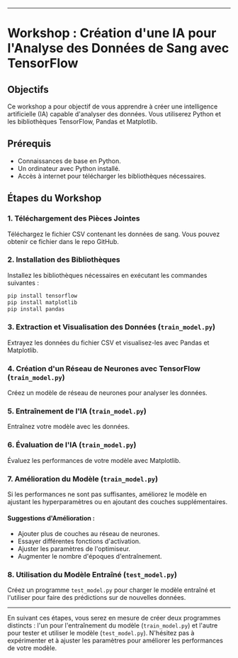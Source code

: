 
---

# Workshop : Création d'une IA pour l'Analyse des Données de Sang avec TensorFlow

## Objectifs
Ce workshop a pour objectif de vous apprendre à créer une intelligence artificielle (IA) capable d'analyser des données. Vous utiliserez Python et les bibliothèques TensorFlow, Pandas et Matplotlib.

## Prérequis
- Connaissances de base en Python.
- Un ordinateur avec Python installé.
- Accès à internet pour télécharger les bibliothèques nécessaires.

## Étapes du Workshop

### 1. Téléchargement des Pièces Jointes
Téléchargez le fichier CSV contenant les données de sang. Vous pouvez obtenir ce fichier dans le repo GitHub.

### 2. Installation des Bibliothèques
Installez les bibliothèques nécessaires en exécutant les commandes suivantes :

```bash
pip install tensorflow
pip install matplotlib
pip install pandas
```

### 3. Extraction et Visualisation des Données (`train_model.py`)
Extrayez les données du fichier CSV et visualisez-les avec Pandas et Matplotlib.

### 4. Création d'un Réseau de Neurones avec TensorFlow (`train_model.py`)
Créez un modèle de réseau de neurones pour analyser les données.

### 5. Entraînement de l'IA (`train_model.py`)
Entraînez votre modèle avec les données.

### 6. Évaluation de l'IA (`train_model.py`)
Évaluez les performances de votre modèle avec Matplotlib.

### 7. Amélioration du Modèle (`train_model.py`)
Si les performances ne sont pas suffisantes, améliorez le modèle en ajustant les hyperparamètres ou en ajoutant des couches supplémentaires.

#### Suggestions d'Amélioration :
- Ajouter plus de couches au réseau de neurones.
- Essayer différentes fonctions d'activation.
- Ajuster les paramètres de l'optimiseur.
- Augmenter le nombre d'époques d'entraînement.

### 8. Utilisation du Modèle Entraîné (`test_model.py`)
Créez un programme `test_model.py` pour charger le modèle entraîné et l'utiliser pour faire des prédictions sur de nouvelles données.

---

En suivant ces étapes, vous serez en mesure de créer deux programmes distincts : l'un pour l'entraînement du modèle (`train_model.py`) et l'autre pour tester et utiliser le modèle (`test_model.py`). N'hésitez pas à expérimenter et à ajuster les paramètres pour améliorer les performances de votre modèle.